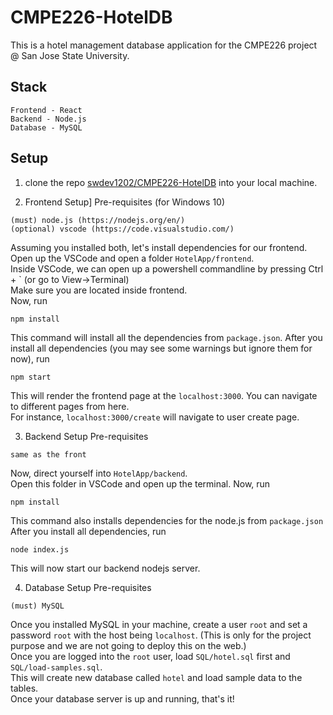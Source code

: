 # CMPE226-HotelDB
This is a hotel management database application for the CMPE226 project @ San Jose State University.  

## Stack
```
Frontend - React  
Backend - Node.js  
Database - MySQL
```
## Setup
1. clone the repo [swdev1202/CMPE226-HotelDB](https://github.com/swdev1202/CMPE226-HotelDB) into your local machine.  


2. Frontend Setup]
Pre-requisites (for Windows 10)
```
(must) node.js (https://nodejs.org/en/)
(optional) vscode (https://code.visualstudio.com/)
```
Assuming you installed both, let's install dependencies for our frontend.  
Open up the VSCode and open a folder `HotelApp/frontend`.  
Inside VSCode, we can open up a powershell commandline by pressing Ctrl + ` (or go to View->Terminal)  
Make sure you are located inside frontend.  
Now, run
```
npm install
```
This command will install all the dependencies from `package.json`.
After you install all dependencies (you may see some warnings but ignore them for now), run
```
npm start
```
This will render the frontend page at the `localhost:3000`. 
You can navigate to different pages from here.  
For instance,
`localhost:3000/create` will navigate to user create page.  

3. Backend Setup
Pre-requisites
```
same as the front
```
Now, direct yourself into `HotelApp/backend`.  
Open this folder in VSCode and open up the terminal.
Now, run
```
npm install
```
This command also installs dependencies for the node.js from `package.json`  
After you install all dependencies, run
```
node index.js
```
This will now start our backend nodejs server.

4. Database Setup
Pre-requisites
```
(must) MySQL
```
Once you installed MySQL in your machine, create a user `root` and set a password `root` with the host being `localhost`. 
(This is only for the project purpose and we are not going to deploy this on the web.)  
Once you are logged into the `root` user, load `SQL/hotel.sql` first and `SQL/load-samples.sql`.  
This will create new database called `hotel` and load sample data to the tables.  
Once your database server is up and running, that's it!

